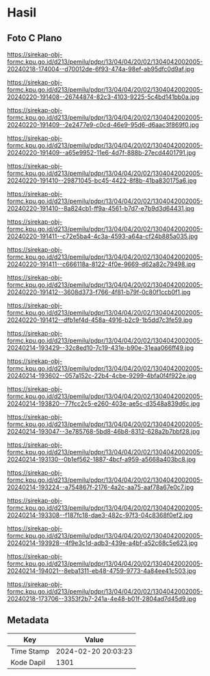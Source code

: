 # Hasil

## Foto C Plano

https://sirekap-obj-formc.kpu.go.id/d213/pemilu/pdpr/13/04/04/20/02/1304042002005-20240218-174004--d70012de-6f93-474a-98ef-ab95dfc0d9af.jpg

https://sirekap-obj-formc.kpu.go.id/d213/pemilu/pdpr/13/04/04/20/02/1304042002005-20240220-191408--26744874-82c3-4103-9225-5c4bd141bb0a.jpg

https://sirekap-obj-formc.kpu.go.id/d213/pemilu/pdpr/13/04/04/20/02/1304042002005-20240220-191409--2e2477e9-c0cd-46e9-95d6-d6aac3f869f0.jpg

https://sirekap-obj-formc.kpu.go.id/d213/pemilu/pdpr/13/04/04/20/02/1304042002005-20240220-191409--a65e9952-11e6-4d7f-888b-27ecd4401791.jpg

https://sirekap-obj-formc.kpu.go.id/d213/pemilu/pdpr/13/04/04/20/02/1304042002005-20240220-191410--29871045-bc45-4422-8f8b-41ba830175a6.jpg

https://sirekap-obj-formc.kpu.go.id/d213/pemilu/pdpr/13/04/04/20/02/1304042002005-20240220-191410--8a824cb1-ff9a-4561-b7d7-e7b9d3d64431.jpg

https://sirekap-obj-formc.kpu.go.id/d213/pemilu/pdpr/13/04/04/20/02/1304042002005-20240220-191411--c72e5ba4-4c3a-4593-a64a-cf24b885a035.jpg

https://sirekap-obj-formc.kpu.go.id/d213/pemilu/pdpr/13/04/04/20/02/1304042002005-20240220-191411--c666118a-8122-4f0e-9669-d62a82c79498.jpg

https://sirekap-obj-formc.kpu.go.id/d213/pemilu/pdpr/13/04/04/20/02/1304042002005-20240220-191412--3608d373-f766-4f81-b79f-0c80f1ccb0f1.jpg

https://sirekap-obj-formc.kpu.go.id/d213/pemilu/pdpr/13/04/04/20/02/1304042002005-20240220-191412--dfb1ef4d-458a-4916-b2c9-1b5dd7c3fe59.jpg

https://sirekap-obj-formc.kpu.go.id/d213/pemilu/pdpr/13/04/04/20/02/1304042002005-20240214-193429--32c8ed10-7c19-431e-b90e-31eaa066ff49.jpg

https://sirekap-obj-formc.kpu.go.id/d213/pemilu/pdpr/13/04/04/20/02/1304042002005-20240214-193602--057a152c-22b4-4cbe-9299-4bfa0f4f922e.jpg

https://sirekap-obj-formc.kpu.go.id/d213/pemilu/pdpr/13/04/04/20/02/1304042002005-20240214-193820--77fcc2c5-e260-403e-ae5c-d3548a839d6c.jpg

https://sirekap-obj-formc.kpu.go.id/d213/pemilu/pdpr/13/04/04/20/02/1304042002005-20240214-193047--3e785768-5bd8-46b8-8312-628a2b7bbf28.jpg

https://sirekap-obj-formc.kpu.go.id/d213/pemilu/pdpr/13/04/04/20/02/1304042002005-20240214-193130--0b1ef562-1887-4bcf-a959-a5668a403bc8.jpg

https://sirekap-obj-formc.kpu.go.id/d213/pemilu/pdpr/13/04/04/20/02/1304042002005-20240214-193224--a754867f-2176-4a2c-aa75-aaf78a67e0c7.jpg

https://sirekap-obj-formc.kpu.go.id/d213/pemilu/pdpr/13/04/04/20/02/1304042002005-20240214-193308--f187fc18-dae3-482c-97f3-04c8368f0ef2.jpg

https://sirekap-obj-formc.kpu.go.id/d213/pemilu/pdpr/13/04/04/20/02/1304042002005-20240214-193928--4f9e3c1d-adb3-439e-a4bf-a52c68c5e623.jpg

https://sirekap-obj-formc.kpu.go.id/d213/pemilu/pdpr/13/04/04/20/02/1304042002005-20240214-194021--8eba1311-eb48-4759-9773-4a84ee41c503.jpg

https://sirekap-obj-formc.kpu.go.id/d213/pemilu/pdpr/13/04/04/20/02/1304042002005-20240218-173706--3353f2b7-241a-4e48-b01f-2804ad7d45d9.jpg


## Metadata

| Key        | Value               |
| ---------- | ------------------- |
| Time Stamp | 2024-02-20 20:03:23 |
| Kode Dapil | 1301                |



